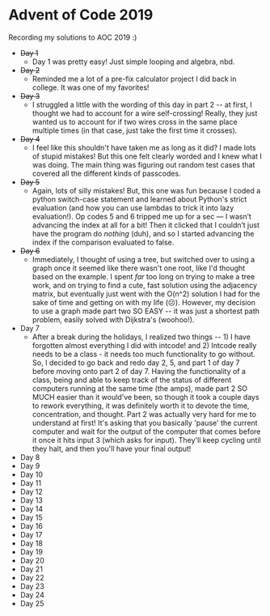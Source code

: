 # Advent of Code 2019
Recording my solutions to AOC 2019 :) 

- ~~Day 1~~
  - Day 1 was pretty easy! Just simple looping and algebra, nbd.
- ~~Day 2~~
  - Reminded me a lot of a pre-fix calculator project I did back in college. It was one of my favorites! 
- ~~Day 3~~
  - I struggled a little with the wording of this day in part 2 -- at first, I thought we had to account for a wire self-crossing! Really, they just wanted us to account for if two wires cross in the same place multiple times (in that case, just take the first time it crosses).
- ~~Day 4~~
  - I feel like this shouldn't have taken me as long as it did? I made lots of stupid mistakes! But this one felt clearly worded and I knew what I was doing. The main thing was figuring out random test cases that covered all the different kinds of passcodes. 
- ~~Day 5~~
  - Again, lots of silly mistakes! But, this one was fun because I coded a python switch-case statement and learned about Python's strict evaluation (and how you can use lambdas to trick it into lazy evaluation!). Op codes 5 and 6 tripped me up for a sec — I wasn’t advancing the index at all for a bit! Then it clicked that I couldn’t just have the program do _nothing_ (duh), and so I started advancing the index if the comparison evaluated to false. 
- ~~Day 6~~
  - Immediately, I thought of using a tree, but switched over to using a graph once it seemed like there wasn't one root, like I'd thought based on the example. I spent _far_ too long on trying to make a tree work, and on trying to find a cute, fast solution using the adjacency matrix, but eventually just went with the O(n^2) solution I had for the sake of time and getting on with my life (☹️). However, my decision to use a graph made part two SO EASY -- it was just a shortest path problem, easily solved with Dijkstra's (woohoo!).
- Day 7
  - After a break during the holidays, I realized two things -- 1) I have forgotten almost everything I did with intcode! and 2) Intcode really needs to be a class - it needs too much functionality to go without. So, I decided to go back and redo day 2, 5, and part 1 of day 7 before moving onto part 2 of day 7. Having the functionality of a class, being and able to keep track of the status of different computers running at the same time (the amps), made part 2 SO MUCH easier than it would've been, so though it took a couple days to rework everything, it was definitely worth it to devote the time, concentration, and thought. Part 2 was actually very hard for me to understand at first! It's asking that you basically 'pause' the current computer and wait for the output of the computer that comes before it once it hits input 3 (which asks for input). They'll keep cycling until they halt, and then you'll have your final output!
- Day 8
- Day 9
- Day 10
- Day 11
- Day 12
- Day 13
- Day 14
- Day 15
- Day 16
- Day 17
- Day 18
- Day 19
- Day 20
- Day 21
- Day 22
- Day 23
- Day 24
- Day 25
